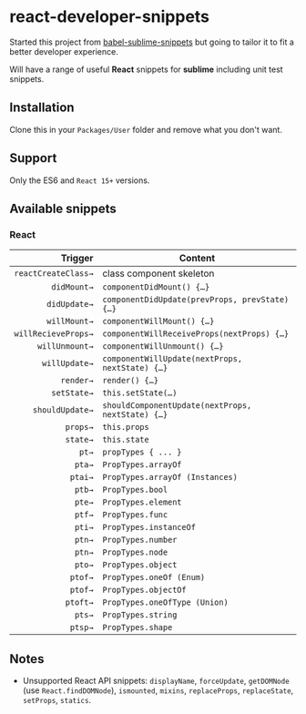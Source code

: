 # react-developer-snippets

Started this project from [babel-sublime-snippets](https://github.com/babel/babel-sublime-snippets) but going to tailor it to fit a better developer experience.

Will have a range of useful **React** snippets for **sublime** including unit test snippets.

## Installation

Clone this in your `Packages/User` folder and remove what you don't want.

## Support

Only the ES6 and `React 15+` versions.

## Available snippets

### React

| Trigger  | Content |
| -------: | ------- |
| `reactCreateClass→`   | class component skeleton |
| `didMount→`   | `componentDidMount() {…}` |
| `didUpdate→`  | `componentDidUpdate(prevProps, prevState) {…}` |
| `willMount→`   | `componentWillMount() {…}` |
| `willRecieveProps→`   | `componentWillReceiveProps(nextProps) {…}` |
| `willUnmount→`  | `componentWillUnmount() {…}` |
| `willUpdate→`  | `componentWillUpdate(nextProps, nextState) {…}` |
| `render→`   | `render() {…}` |
| `setState→`   | `this.setState(…)` |
| `shouldUpdate→`   | `shouldComponentUpdate(nextProps, nextState) {…}` |
| `props→` | `this.props` |
| `state→` | `this.state` |
| `pt→`    | `propTypes { ... }` |
| `pta→`   | `PropTypes.arrayOf` |
| `ptai→`  | `PropTypes.arrayOf (Instances)` |
| `ptb→`   | `PropTypes.bool` |
| `pte→`   | `PropTypes.element` |
| `ptf→`   | `PropTypes.func` |
| `pti→`   | `PropTypes.instanceOf` |
| `ptn→`   | `PropTypes.number` |
| `ptn→`   | `PropTypes.node` |
| `pto→`   | `PropTypes.object` |
| `ptof→`  | `PropTypes.oneOf (Enum)` |
| `ptof→`  | `PropTypes.objectOf` |
| `ptoft→` | `PropTypes.oneOfType (Union)` |
| `pts→`   | `PropTypes.string` |
| `ptsp→`  | `PropTypes.shape` |

## Notes

  * Unsupported React API snippets: `displayName`, `forceUpdate`, `getDOMNode` (use `React.findDOMNode`), `ismounted`, `mixins`, `replaceProps`, `replaceState`, `setProps`, `statics`.

